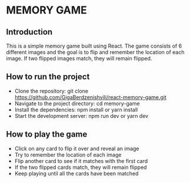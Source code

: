 
# MEMORY GAME 

## Introduction

This is a simple memory game built using React. The game consists of 6 different images and the goal is to flip and remember the location of each image. If two flipped images match, they will remain flipped.

## How to run the project 

- Clone the repository: git clone https://github.com/GigaBerdzenishvili/react-memory-game.git
- Navigate to the project directory: cd memory-game
- Install the dependencies: npm install or yarn install
- Start the development server: npm run dev or yarn dev

## How to play the game
- Click on any card to flip it over and reveal an image
- Try to remember the location of each image
- Flip another card to see if it matches with the first card
- If the two flipped cards match, they will remain flipped
- Keep playing until all the cards have been matched
